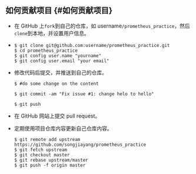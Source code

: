 ## 如何贡献项目 {#如何贡献项目}

* 在 GitHub 上`fork`到自己的仓库，如 username`/prometheus_practice`，然后`clone`到本地，并设置用户信息。

* ```
  $ git clone git@github.com:username/prometheus_practice.git
  $ cd prometheus_practice
  $ git config user.name "yourname"
  $ git config user.email "your email"
  ```
* 修改代码后提交，并推送到自己的仓库。

  ```
  $ #do some change on the content

  $ git commit -am "Fix issue #1: change helo to hello"

  $ git push
  ```

* 在 GitHub 网站上提交 pull request。

* 定期使用项目仓库内容更新自己仓库内容。

  ```
  $ git remote add upstream https://github.com/songjiayang/prometheus_practice
  $ git fetch upstream
  $ git checkout master
  $ git rebase upstream/master
  $ git push -f origin master
  ```




